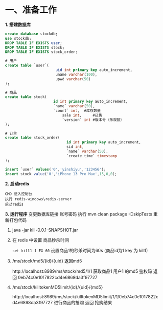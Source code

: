 
# 一、准备工作

**1. 搭建数据库**

```sql
create database stockdb;
use stockdb;
DROP TABLE IF EXISTS user;
DROP TABLE IF EXISTS stock;
DROP TABLE IF EXISTS stock_order;

# 用户
create table `user`(
                       uid int primary key auto_increment,
                       uname varchar(100),
                       upwd varchar(50)
);

# 商品
create table stock(
                      id int primary key auto_increment,
                      `name` varchar(50),
                      `count` int,	#库存数量
                          sale int,		#已售
                          `version` int	#版本号（乐观锁）
);

# 订单
create table stock_order(
                            id int primary key auto_increment,
                            sid int,
                            `name` varchar(50),
                            `create_time` timestamp
);

insert `user` values('0','yinshiyu','123456');
insert stock value('0','iPhone 13 Pro Max',15,0,0);
```

**2. 启动redis**

```
CMD 进入控制台
执行 redis-windows\redis-server
启动redis
```

**3. 运行程序**
变更数据库链接 账号密码
执行
mvn clean package  -DskipTests
重新打包代码

1. java -jar kill-0.0.1-SNAPSHOT.jar

2. 在 redis 中设置 商品秒杀时间

   ```set kill1 1 EX 60```  设置商品1的秒杀时间为60s
   (商品id为1 key 为 kill1)

3. /ms/stock/md5/{id}/{uid} 返回md5

   http://localhost:8989/ms/stock/md5/1/1 
   获取商品1 用户1 的md5 鉴权码
   返回 0eb74c0e1017822cd4e6868da3f97727

   

4. /ms/stock/killtokenMD5limit/{id}/{uid}/{md5}

   http://localhost:8989/ms/stock/killtokenMD5limit/1/1/0eb74c0e1017822cd4e6868da3f97727
   进行商品的抢购
   返回 抢购结果

